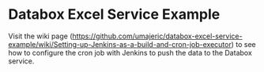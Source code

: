 # Databox Excel Service Example




Visit the wiki page (https://github.com/umajeric/databox-excel-service-example/wiki/Setting-up-Jenkins-as-a-build-and-cron-job-executor) to see how to configure the cron job with Jenkins to push the data to the Databox service.
